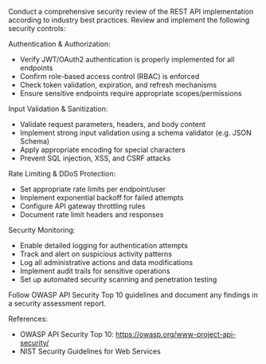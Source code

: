 Conduct a comprehensive security review of the REST API implementation according to industry best practices. Review and implement the following security controls:

Authentication & Authorization:
- Verify JWT/OAuth2 authentication is properly implemented for all endpoints
- Confirm role-based access control (RBAC) is enforced
- Check token validation, expiration, and refresh mechanisms
- Ensure sensitive endpoints require appropriate scopes/permissions

Input Validation & Sanitization:
- Validate request parameters, headers, and body content
- Implement strong input validation using a schema validator (e.g. JSON Schema)
- Apply appropriate encoding for special characters
- Prevent SQL injection, XSS, and CSRF attacks

Rate Limiting & DDoS Protection:
- Set appropriate rate limits per endpoint/user
- Implement exponential backoff for failed attempts
- Configure API gateway throttling rules
- Document rate limit headers and responses

Security Monitoring:
- Enable detailed logging for authentication attempts
- Track and alert on suspicious activity patterns
- Log all administrative actions and data modifications
- Implement audit trails for sensitive operations
- Set up automated security scanning and penetration testing

Follow OWASP API Security Top 10 guidelines and document any findings in a security assessment report.

References:
- OWASP API Security Top 10: https://owasp.org/www-project-api-security/
- NIST Security Guidelines for Web Services